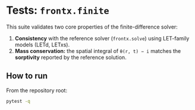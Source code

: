 # Tests: `frontx.finite`

This suite validates two core properties of the finite-difference solver:

1. **Consistency** with the reference solver (`frontx.solve`) using LET-family
   models (LETd, LETxs).
2. **Mass conservation:** the spatial integral of `θ(r, t) − i` matches the
   **sorptivity** reported by the reference solution.

## How to run

From the repository root:

```bash
pytest -q
